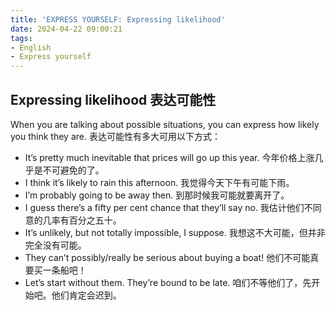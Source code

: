 ```yaml
---
title: 'EXPRESS YOURSELF: Expressing likelihood'
date: 2024-04-22 09:00:21
tags:
- English
- Express yourself
---
```


## Expressing likelihood 表达可能性
When you are talking about possible situations, you can express how likely you think they are. 表达可能性有多大可用以下方式：
- It’s pretty much inevitable that prices will go up this year. 
今年价格上涨几乎是不可避免的了。
- I think it’s likely to rain this afternoon. 
我觉得今天下午有可能下雨。
- I’m probably going to be away then. 
到那时候我可能就要离开了。
- I guess there’s a fifty per cent chance that they’ll say no. 
我估计他们不同意的几率有百分之五十。
- It’s unlikely, but not totally impossible, I suppose. 
我想这不大可能，但并非完全没有可能。
- They can’t possibly/really be serious about buying a boat! 
他们不可能真要买一条船吧！
- Let’s start without them. They’re bound to be late. 
咱们不等他们了，先开始吧。他们肯定会迟到。